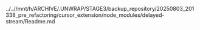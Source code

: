 ../..//mnt/h/ARCHIVE/.UNWRAP/STAGE3/backup_repository/20250803_201338_pre_refactoring/cursor_extension/node_modules/delayed-stream/Readme.md